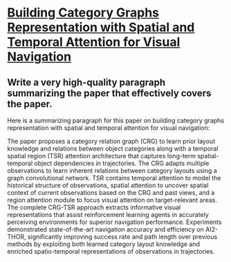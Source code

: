 # [Building Category Graphs Representation with Spatial and Temporal   Attention for Visual Navigation](https://arxiv.org/abs/2312.03327)

## Write a very high-quality paragraph summarizing the paper that effectively covers the paper.

 Here is a summarizing paragraph for this paper on building category graphs representation with spatial and temporal attention for visual navigation:

The paper proposes a category relation graph (CRG) to learn prior layout knowledge and relations between object categories along with a temporal spatial region (TSR) attention architecture that captures long-term spatial-temporal object dependencies in trajectories. The CRG adapts multiple observations to learn inherent relations between category layouts using a graph convolutional network. TSR contains temporal attention to model the historical structure of observations, spatial attention to uncover spatial context of current observations based on the CRG and past views, and a region attention module to focus visual attention on target-relevant areas. The complete CRG-TSR approach extracts informative visual representations that assist reinforcement learning agents in accurately perceiving environments for superior navigation performance. Experiments demonstrated state-of-the-art navigation accuracy and efficiency on AI2-THOR, significantly improving success rate and path length over previous methods by exploiting both learned category layout knowledge and enriched spatio-temporal representations of observations in trajectories.
